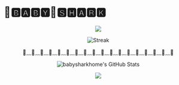 # 🦈🅱🅰🅱🆈🦈🆂🅷🅰🆁🅺

<!-- 动态分割线：海浪 -->
<p align="center">
  <img src="https://capsule-render.vercel.app/api?type=waving&color=0D9CBD&height=60&section=header"/>
</p>

<!-- Streak 卡片 -->
<p align="center">
  <img src="https://github-readme-streak-stats.herokuapp.com/?user=babysharkhome&theme=radical" alt="Streak"/>
</p>

<!-- 简约分割线：小鲨鱼 -->
<p align="center">🦈﹏🦈﹏🦈﹏🦈﹏🦈﹏🦈﹏🦈﹏🦈﹏🦈﹏🦈﹏🦈﹏🦈﹏🦈﹏🦈﹏🦈﹏🦈﹏🦈﹏🦈</p>

<!-- GitHub Stats 卡片 -->
<p align="center">
  <img src="https://github-readme-stats.vercel.app/api?username=babysharkhome&show_icons=true&theme=radical" alt="babysharkhome's GitHub Stats"/>
</p>

<!-- 收尾分割线：渐变波浪 -->
<p align="center">
  <img src="https://capsule-render.vercel.app/api?type=waving&color=0D9CBD&height=60&section=footer"/>
</p>


